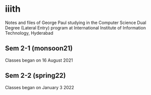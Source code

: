 # iiith
Notes and files of George Paul studying in the Computer Science Dual Degree (Lateral Entry) program at International Institute of Information Technology, Hyderabad

## Sem 2-1 (monsoon21)

Classes began on 16 August 2021

## Sem 2-2 (spring22)

Classes began on January 3 2022
